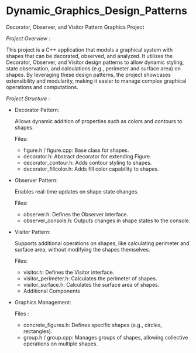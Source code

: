 # Dynamic_Graphics_Design_Patterns
Decorator, Observer, and Visitor Pattern Graphics Project


*Project Overview :*

This project is a C++ application that models a graphical system with shapes that can be decorated, observed, and analyzed. It utilizes the Decorator, Observer, and Visitor design patterns to allow dynamic styling, state observation, and calculations (e.g., perimeter and surface area) on shapes. By leveraging these design patterns, the project showcases extensibility and modularity, making it easier to manage complex graphical operations and computations.

*Project Structure :*

  - Decorator Pattern:

    Allows dynamic addition of properties such as colors and contours to shapes.

    Files:
      - figure.h / figure.cpp: Base class for shapes.
      - decorator.h: Abstract decorator for extending Figure.
      - decorator_contour.h: Adds contour styling to shapes.
      - decorator_fillcolor.h: Adds fill color capability to shapes.
        
  - Observer Pattern:
    
    Enables real-time updates on shape state changes.
    
    Files:
    
      - observer.h: Defines the Observer interface.
      - observer_console.h: Outputs changes in shape states to the console.

  - Visitor Pattern:

    Supports additional operations on shapes, like calculating perimeter and surface area, without modifying the shapes themselves.
    
    Files:
    
      - visitor.h: Defines the Visitor interface.
      - visitor_perimeter.h: Calculates the perimeter of shapes.
      - visitor_surface.h: Calculates the surface area of shapes.
      - Additional Components
        
  - Graphics Management:

    Files :
    
      - concrete_figures.h: Defines specific shapes (e.g., circles, rectangles).
      - group.h / group.cpp: Manages groups of shapes, allowing collective operations on multiple shapes.
